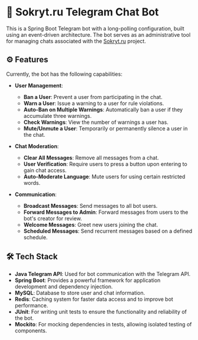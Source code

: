 # 🤖 Sokryt.ru Telegram Chat Bot

This is a Spring Boot Telegram bot with a long-polling configuration, built using an event-driven architecture. The bot serves as an administrative tool for managing chats associated with the [Sokryt.ru](https://sokryt.ru) project.

## ⚙️ Features

Currently, the bot has the following capabilities:

- **User Management**:
  - **Ban a User**: Prevent a user from participating in the chat.
  - **Warn a User**: Issue a warning to a user for rule violations.
  - **Auto-Ban on Multiple Warnings**: Automatically ban a user if they accumulate three warnings.
  - **Check Warnings**: View the number of warnings a user has.
  - **Mute/Unmute a User**: Temporarily or permanently silence a user in the chat.

- **Chat Moderation**:
  - **Clear All Messages**: Remove all messages from a chat.
  - **User Verification**: Require users to press a button upon entering to gain chat access.
  - **Auto-Moderate Language**: Mute users for using certain restricted words.

- **Communication**:
  - **Broadcast Messages**: Send messages to all bot users.
  - **Forward Messages to Admin**: Forward messages from users to the bot's creator for review.
  - **Welcome Messages**: Greet new users joining the chat.
  - **Scheduled Messages**: Send recurrent messages based on a defined schedule.

## 🛠 Tech Stack

- **Java Telegram API**: Used for bot communication with the Telegram API.
- **Spring Boot**: Provides a powerful framework for application development and dependency injection.
- **MySQL**: Database to store user and chat information.
- **Redis**: Caching system for faster data access and to improve bot performance.
- **JUnit**: For writing unit tests to ensure the functionality and reliability of the bot.
- **Mockito**: For mocking dependencies in tests, allowing isolated testing of components.
